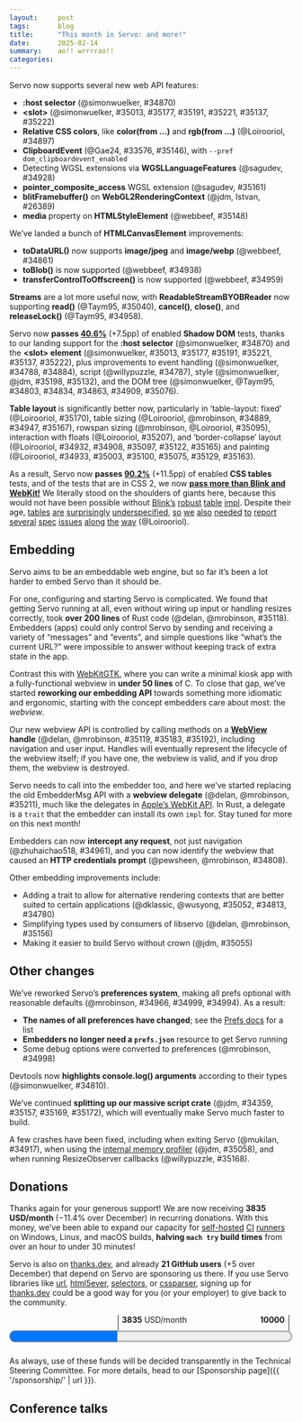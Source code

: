 ```yaml
---
layout:     post
tags:       blog
title:      "This month in Servo: and more!"
date:       2025-02-14
summary:    ao!! wrrrrao!!
categories:
---
```


Servo now supports several new web API features:

- **:host selector** (@simonwuelker, #34870)
- **&lt;slot>** (@simonwuelker, #35013, #35177, #35191, #35221, #35137, #35222)
- **Relative CSS colors**, like **color(from …)** and **rgb(from …)** (@Loirooriol, #34897)
- **ClipboardEvent** (@Gae24, #33576, #35146), with `--pref dom_clipboardevent_enabled`
- Detecting WGSL extensions via **WGSLLanguageFeatures** (@sagudev, #34928)
- **pointer_composite_access** WGSL extension (@sagudev, #35161)
- **blitFramebuffer()** on **WebGL2RenderingContext** (@jdm, Istvan, #26389)
- **media** property on **HTMLStyleElement** (@webbeef, #35148)

We’ve landed a bunch of **HTMLCanvasElement** improvements:

- **toDataURL()** now supports **image/jpeg** and **image/webp** (@webbeef, #34861)
- **toBlob()** is now supported (@webbeef, #34938)
- **transferControlToOffscreen()** is now supported (@webbeef, #34959)

**Streams** are a lot more useful now, with **ReadableStreamBYOBReader** now supporting **read()** (@Taym95, #35040), **cancel()**, **close()**, and **releaseLock()** (@Taym95, #34958).

Servo now **passes [40.6%](https://wpt.servo.org)** (+7.5pp) of enabled **Shadow DOM** tests, thanks to our landing support for the **:host selector** (@simonwuelker, #34870) and the **&lt;slot> element** (@simonwuelker, #35013, #35177, #35191, #35221, #35137, #35222), plus improvements to event handling (@simonwuelker, #34788, #34884), script (@willypuzzle, #34787), style (@simonwuelker, @jdm, #35198, #35132), and the DOM tree (@simonwuelker, @Taym95, #34803, #34834, #34863, #34909, #35076).

**Table layout** is significantly better now, particularly in ‘table-layout: fixed’ (@Loirooriol, #35170), table sizing (@Loirooriol, @mrobinson, #34889, #34947, #35167), rowspan sizing (@mrobinson, @Loirooriol, #35095), interaction with floats (@Loirooriol, #35207), and ‘border-collapse’ layout (@Loirooriol, #34932, #34908, #35097, #35122, #35165) and painting (@Loirooriol, #34933, #35003, #35100, #35075, #35129, #35163).

As a result, Servo now **passes [90.2%](https://wpt.servo.org)** (+11.5pp) of enabled **CSS tables** tests, and of the tests that are in CSS 2, we now [**pass more than Blink and WebKit!**](https://wpt.fyi/results/css/CSS2?sha=d46d9abdea&max-count=1&to=2025-02-01T00%3A00%3A00.000Z&product=servo&product=chrome&product=safari&product=firefox)
We literally stood on the shoulders of giants here, because this would not have been possible without [Blink’s](https://github.com/servo/servo/blob/3122de08f3571a4026e825dd3ef6412cb37abfae/components/layout_2020/table/mod.rs#L8-L11) [robust](https://github.com/servo/servo/blob/3122de08f3571a4026e825dd3ef6412cb37abfae/components/layout_2020/table/layout.rs#L650-L654) [table](https://github.com/servo/servo/blob/3122de08f3571a4026e825dd3ef6412cb37abfae/components/layout_2020/table/layout.rs#L1246-L1248) [impl](https://github.com/servo/servo/blob/3122de08f3571a4026e825dd3ef6412cb37abfae/components/layout_2020/table/layout.rs#L1332-L1333).
Despite their age, [tables](https://github.com/w3c/csswg-drafts/issues/9781) [are](https://github.com/w3c/csswg-drafts/issues/9916) [surprisingly](https://github.com/w3c/csswg-drafts/issues/10132) [underspecified](https://github.com/w3c/csswg-drafts/issues/10133), [so](https://github.com/w3c/csswg-drafts/issues/10881) [we](https://github.com/w3c/csswg-drafts/issues/10885) [also](https://github.com/w3c/csswg-drafts/issues/10937) [needed](https://github.com/w3c/csswg-drafts/issues/11171) [to](https://github.com/w3c/csswg-drafts/issues/11404) [report](https://github.com/w3c/csswg-drafts/issues/11408) [several](https://github.com/w3c/csswg-drafts/issues/11419) [spec](https://github.com/w3c/csswg-drafts/issues/11489) [issues](https://github.com/w3c/csswg-drafts/issues/11504) [along](https://github.com/w3c/csswg-drafts/issues/11515) [the](https://github.com/w3c/csswg-drafts/issues/11568) [way](https://github.com/w3c/csswg-drafts/issues/11570) (@Loirooriol).

## Embedding

Servo aims to be an embeddable web engine, but so far it’s been a lot harder to embed Servo than it should be.

For one, configuring and starting Servo is complicated.
We found that getting Servo running at all, even without wiring up input or handling resizes correctly, took **over 200 lines** of Rust code (@delan, @mrobinson, #35118).
Embedders (apps) could only control Servo by sending and receiving a variety of “messages” and “events”, and simple questions like “what’s the current URL?” were impossible to answer without keeping track of extra state in the app.

Contrast this with [WebKitGTK](https://webkitgtk.org/), where you can write a minimal kiosk app with a fully-functional webview in **under 50 lines** of C.
To close that gap, we’ve started **reworking our embedding API** towards something more idiomatic and ergonomic, starting with the concept embedders care about most: the *webview*.

Our new webview API is controlled by calling methods on a **[WebView](https://doc.servo.org/servo/struct.WebView.html) handle** (@delan, @mrobinson, #35119, #35183, #35192), including navigation and user input.
Handles will eventually represent the lifecycle of the webview itself; if you have one, the webview is valid, and if you drop them, the webview is destroyed.

Servo needs to call into the embedder too, and here we’ve started replacing the old EmbedderMsg API with a **webview delegate** (@delan, @mrobinson, #35211), much like the delegates in [Apple’s WebKit API](https://developer.apple.com/documentation/webkit/wkuidelegate?language=objc).
In Rust, a delegate is a `trait` that the embedder can install its own `impl` for.
Stay tuned for more on this next month!

Embedders can now **intercept any request**, not just navigation (@zhuhaichao518, #34961), and you can now identify the webview that caused an **HTTP credentials prompt** (@pewsheen, @mrobinson, #34808).

Other embedding improvements include:

- Adding a trait to allow for alternative rendering contexts that are better suited to certain applications (@dklassic, @wusyong, #35052, #34813, #34780)
- Simplifying types used by consumers of libservo (@delan, @mrobinson, #35156)
- Making it easier to build Servo without crown (@jdm, #35055)

## Other changes

We’ve reworked Servo’s **preferences system**, making all prefs optional with reasonable defaults (@mrobinson, #34966, #34999, #34994).
As a result:

- **The names of all preferences have changed**; see the [Prefs docs](https://doc.servo.org/servo_config/prefs/struct.Preferences.html) for a list
- **Embedders no longer need a `prefs.json`** resource to get Servo running
- Some debug options were converted to preferences (@mrobinson, #34998)

Devtools now **highlights console.log() arguments** according to their types (@simonwuelker, #34810).

We’ve continued **splitting up our massive script crate** (@jdm, #34359, #35157, #35169, #35172), which will eventually make Servo much faster to build.

A few crashes have been fixed, including when exiting Servo (@mukilan, #34917), when using the [internal memory profiler](https://book.servo.org/hacking/profiling.html#memory-profiling) (@jdm, #35058), and when running ResizeObserver callbacks (@willypuzzle, #35168).

## Donations

Thanks again for your generous support!
We are now receiving **3835 USD/month** (−11.4% over December) in recurring donations.
With this money, we’ve been able to expand our capacity for [self-hosted](https://ci0.servo.org) [CI](https://ci1.servo.org) [runners](https://ci2.servo.org) on Windows, Linux, and macOS builds, **halving `mach try` build times** from over an hour to under 30 minutes!

Servo is also on [thanks.dev](https://thanks.dev), and already **21 GitHub users** (+5 over December) that depend on Servo are sponsoring us there.
If you use Servo libraries like [url](https://crates.io/crates/url/reverse_dependencies), [html5ever](https://crates.io/crates/html5ever/reverse_dependencies), [selectors](https://crates.io/crates/selectors/reverse_dependencies), or [cssparser](https://crates.io/crates/cssparser/reverse_dependencies), signing up for [thanks.dev](https://thanks.dev) could be a good way for you (or your employer) to give back to the community.

<figure class="_fig" style="width: 100%; margin: 1em 0;"><div class="_flex" style="height: calc(1lh + 3em); flex-flow: column nowrap; text-align: left;">
    <div style="position: relative; text-align: right;">
        <div style="position: absolute; margin-left: calc(100% * 3835 / 10000); padding-left: 0.5em;"><strong>3835</strong> USD/month</div>
        <div style="position: absolute; margin-left: calc(100% * 3835 / 10000); height: calc(1lh + 1.5em); border-left: 1px solid;"></div>
        <div style="position: absolute; margin-left: calc(100% - 0.5em); height: calc(1lh + 1.5em); border-left: 1px solid;"></div>
        <div style="padding-right: 1em;"><strong>10000</strong><!-- USD/month --></div>
    </div>
    <progress value="3835" max="10000" style="transform: scale(3); transform-origin: top left; width: calc(100% / 3);"></progress>
</div></figure>

As always, use of these funds will be decided transparently in the Technical Steering Committee.
For more details, head to our [Sponsorship page]({{ '/sponsorship/' | url }}).

## Conference talks

<!--
- donations
  - 1436.83/month opencollective
  - 2399.00/month github
  - 21 donors thanks.dev
- conference talks
  - mrobinson

- api
    - /https://github.com/servo/servo/pull/26389	(@jdm, @istvan.miklos@h-lab.eu, #26389)	Add initial support for WebGL 2 BlitFramebuffer (#26389)
      api
    - /https://github.com/servo/servo/pull/34870	(@simonwuelker, #34870)	Support the `:host` selector (#34870)
      api shadowdom
    - /https://github.com/servo/servo/pull/34938	(@webbeef, #34938)	Implement HTMLCanvasElement.toBlob (#34938)
      api
    - /https://github.com/servo/servo/pull/34928	(@sagudev, #34928)	Update wgpu and impl `WGSLLanguageFeatures` (#34928)
      api
    - /https://github.com/servo/servo/pull/34861	(@webbeef, #34861)	Add jpeg and webp support to canvas.toDataURL() (#34861)
      api
    - https://github.com/servo/servo/pull/34885	(@stevennovaryo, #34885)	layout: grid template getComputedStyle resolved value (#34885)
      api
    - /https://github.com/servo/servo/pull/34897	(@Loirooriol, #34897)	Enable relative color syntax (#34897)
      api; relative color values ‘color(from)’, ‘rgb(from)’, ‘hsl(from)’, etc
    - /https://github.com/servo/servo/pull/34959	(@webbeef, #34959)	Implement HTMLCanvasElement.transferControlToOffscreen (#34959)
      api
    - /https://github.com/servo/servo/pull/34958	(@Taym95, #34958)	script: Implement `set_up`, `ReleaseLock`, `Closed`, `Cancel`, `acquire_byob_reader` for `ReadableStreamBYOBReader` (#34958)
      api
    - /https://github.com/servo/servo/pull/33576	(@Gae24, #33576)	Implement Clipboard Event Api (#33576)
      api
    - https://github.com/servo/servo/pull/35096	(@Loirooriol, #35096)	layout: Fix clientWidth & friends for tables (#35096)
      api layout
    - /https://github.com/servo/servo/pull/35146	(@Gae24, #35146)	dom: set composed flag when constructing `ClipboardEvent` (#35146)
      api
    - https://github.com/servo/servo/pull/35066	(@shanehandley, #35066)	Update the FormData constructor to allow providing a submitter (#35066)
      api
    - /https://github.com/servo/servo/pull/35148	(@webbeef, #35148)	Add support for HTMLStyleElement.media (#35148)
      api
    - /https://github.com/servo/servo/pull/35161	(@sagudev, #35161)	chore: update wgpu to include pointer_composite_access WGSL language extension (#35161)
      api
    - https://github.com/servo/servo/pull/35138	(@willypuzzle, #35138)	[#34767] - Range header is missing from CORS header safelist (#35138)
      api; Range requests
    - /https://github.com/servo/servo/pull/35040	(@Taym95, #35040)	Script: implement `ReadableStreamBYOBReader::Read` (#35040)
      api
- ci
    - https://github.com/servo/servo/pull/34868	(@delan, #34868)	CI: use self-hosted runners for macOS build jobs (#34868)
      ci
    - https://github.com/servo/servo/pull/34983	(@delan, #34983)	CI: use new API for taking a runner (#34983)
      ci
    - https://github.com/servo/servo/pull/34957	(@jdm, #34957)	Various servodriver improvements (#34957)
      ci; towards testdriver.js support
    - https://github.com/servo/servo/pull/35002	(@delan, #35002)	CI: use new self-hosted runner servers (#35002)
      ci
    - https://github.com/servo/servo/pull/34997	(@jdm, #34997)	webdriver: Serialize JS int values as i32. (#34997)
      ci; towards testdriver.js support
    - https://github.com/servo/servo/pull/35006	(@jschwe, @mukilan, #35006)	CI: Test ohos on HarmonyOS device (#35006)
      ci
- crash
    - /https://github.com/servo/servo/pull/34917	(@mukilan, #34917)	webgl: shutdown webrender before acknowledging Exit message (#34917)
      crash
    - /https://github.com/servo/servo/pull/35058	(@jdm, #35058)	Fix crash when using builtin memory profiler (#35058)
      crash
    - /https://github.com/servo/servo/pull/35168	(@willypuzzle, #35168)	[35131] Borrow hazard in Document::broadcast_active_resize_observations (#35168)
      crash
- dev
    - https://github.com/servo/servo/pull/34914	(@jdm, #34914)	script: Downgrade noisy debug logs. (#34914)
      dev
    - https://github.com/servo/servo/pull/35068	(@simonwuelker, #35068)	Correctly report number of expected test results from ./mach test-wpt (#35068)
      dev
    - https://github.com/servo/servo/pull/35228	(@mrobinson, #35228)	Merge webxr repository (#35228)
      dev
- devtools
    - /https://github.com/servo/servo/pull/34810	(@simonwuelker, #34810)	Support syntax highlighting of arguments in the devtools console (#34810)
      devtools
- embedding
    - /https://github.com/servo/servo/pull/34780	(@wusyong, #34780)	chore: remove `WindowMethods::rendering_context` (#34780)
      embedding
    - /https://github.com/servo/servo/pull/34813	(@wusyong, #34813)	webxr: create glwindow with Rc window and without rendering context (#34813)
      embedding; RenderingContext trait
    - /https://github.com/servo/servo/pull/34808	(@git@pews.dev, @mrobinson, #34808)	fix: add source browsing context to `Request` and HTTP credentials prompt (#34808)
      embedding
    - /https://github.com/servo/servo/pull/34961	(@zhuhaichao518@gmail.com, #34961)	Implement WebResourceRequested Event. (#34961)
      embedding
    - /https://github.com/servo/servo/pull/35055	(@jdm, #35055)	script: Feature-gate all crown support. (#35055)
      embedding
    - https://github.com/servo/servo/pull/35056	(@jdm, #35056)	Don't generate gstreamer data when dummy media backend enabled. (#35056)
      embedding
    - https://github.com/servo/servo/pull/35057	(@jdm, #35057)	config: Derive defaults for Opts. (#35057)
      embedding
    - https://github.com/servo/servo/pull/35049	(@andi.m.mcclure@gmail.com, #35049)	servo-media 1e28d1d997: don't unwrap ServoMedia::get() (#35049)
      embedding
    - /https://github.com/servo/servo/pull/35052	(@dklassic, #35052)	feat: Turn `RenderingContext` into a trait (#35052)
      embedding; RenderingContext trait
- layout
    - https://github.com/servo/servo/pull/32103	(@Loirooriol, #32103)	Treat % as 0 for the min-content contribution of replaced elements (#32103)
      layout; img inside float (dn.se)
    - /https://github.com/servo/servo/pull/34933	(@Loirooriol, #34933)	layout: Improve painting of collapsed borders in table layout (#34933)
      layout; table ‘border-collapse’ painting
    - /https://github.com/servo/servo/pull/34932	(@Loirooriol, #34932)	layout: Improve sizing of tables in collapsed-borders mode (#34932)
      layout; table ‘border-collapse’ sizing
    - https://github.com/servo/servo/pull/34931	(@Loirooriol, #34931)	layout: Don't recalculate the PaddingBorderMargin in table layout (#34931)
      layout; table layout perf
    - /https://github.com/servo/servo/pull/34908	(@Loirooriol, #34908)	layout: Set padding to zero on tables in collapsed-borders mode (#34908)
      layout; table ‘border-collapse’ layout
    - /https://github.com/servo/servo/pull/34889	(@Loirooriol, #34889)	layout: Defer some table sizing logic to the parent formatting context (#34889)
      layout; correct table sizing
    - https://github.com/servo/servo/pull/34907	(@Loirooriol, #34907)	layout: Refine the check for dependending on available space (#34907)
      layout; float layout perf
    - /https://github.com/servo/servo/pull/34947	(@Loirooriol, #34947)	layout: Improve logic for block size of table (#34947)
      layout; table sizing
    - https://github.com/servo/servo/pull/34923	(@mrobinson, @Loirooriol, #34923)	layout: Make `Fragment` hold `ArcRefCell` inside (#34923)
      layout; memory savings (also towards incremental layout)
    - https://github.com/servo/servo/pull/34984	(@rayguo17, @mrobinson, #34984)	layout: Make non-`normal` `align-content` establish a block formatting context (#34984)
      layout; ‘align-content’
    - /https://github.com/servo/servo/pull/35003	(@Loirooriol, #35003)	layout: Allow different collapsed border style/color within a row/column (#35003)
      layout; table ‘border-collapse’ painting
    - /https://github.com/servo/servo/pull/35097	(@Loirooriol, #35097)	layout: Fix border widths of table wrapper with collapsed borders (#35097)
      layout; table ‘border-collapse’ layout
    - /https://github.com/servo/servo/pull/35100	(@Loirooriol, #35100)	layout: Fix conflict resolution for collapsed borders differing in color (#35100)
      layout; table ‘border-collapse’ painting
    - /https://github.com/servo/servo/pull/35095	(@mrobinson, @Loirooriol, #35095)	layout: Improve distribution colspan cell inline size (#35095)
      layout; table rowspan sizing
    - /https://github.com/servo/servo/pull/35075	(@Loirooriol, #35075)	layout: Paint collapsed table borders on their own (#35075)
      layout; table ‘border-collapse’ painting
    - https://github.com/servo/servo/pull/35038	(@webbeef, #35038)	Add support for HTMLStyleElement.type (#35038)
      layout
    - https://github.com/servo/servo/pull/35096	(@Loirooriol, #35096)	layout: Fix clientWidth & friends for tables (#35096)
      api layout
    - https://github.com/servo/servo/pull/35085	(@Loirooriol, #35085)	layout: Respect alignment when sizing replaced abspos (#35085)
      layout; replaced abspos sizing
    - /https://github.com/servo/servo/pull/35129	(@Loirooriol, #35129)	layout: Hide collapsed borders crossed by spanning cells (#35129)
      layout; table ‘border-collapse’ painting
    - /https://github.com/servo/servo/pull/35122	(@Loirooriol, #35122)	layout: Fix table geometry when collapsed borders have different sizes (#35122)
      layout; table ‘border-collapse’ layout
    - /https://github.com/servo/servo/pull/35165	(@Loirooriol, #35165)	layout: Zero out collapsed track sizes when painting collapsed borders (#35165)
      layout; table ‘border-collapse’ layout
    - /https://github.com/servo/servo/pull/35163	(@Loirooriol, #35163)	layout: Correctly resolve `currentcolor` on collapsed borders (#35163)
      layout; ‘border-collapse’
    - /https://github.com/servo/servo/pull/35167	(@mrobinson, @Loirooriol, #35167)	layout: Take perentage columns into account when sizing table grid min and max (#35167)
      layout; table sizing with ‘width: %’ cell
    - /https://github.com/servo/servo/pull/35170	(@Loirooriol, #35170)	layout: Improve fixed table layout (#35170)
      layout; ‘table-layout: fixed’ interop
    - /https://github.com/servo/servo/pull/35207	(@Loirooriol, #35207)	layout: Remove wrong optimization when placing table among floats (#35207)
      layout; table float interaction
- net
    - https://github.com/servo/servo/pull/34919	(@mrobinson, #34919)	script: Move navigation fetching to the `ScriptThread` (#34919)
      net; network perf
    - https://github.com/servo/servo/pull/34883	(@mrobinson, #34883)	net: Use `RequestId` to cancel fetches instead of creating an IPC channel (#34883)
      net; network perf
    - https://github.com/servo/servo/pull/34797	(@rayguo17, #34797)	Add Content Range Header and add one for blob end range (#34797)
      net; correct handling of Range requests
    - https://github.com/servo/servo/pull/35041	(@mrobinson, #35041)	script: Do not set up an IPC route for every image load (#35041)
      net; network perf (dota2.com)
- ohos
    - https://github.com/servo/servo/pull/35158	(@jschwe, #35158)	ohos: Support resizing the surface (#35158)
      ohos
- perf
    - https://github.com/servo/servo/pull/34744	(@dklassic, @mrobinson, #34744)	feat: Track the binary size for all the different platforms (#34744)
      perf
- prefs
    - /https://github.com/servo/servo/pull/34994	(@mrobinson, #34994)	config: Remove legacy-layout and unused `Preferences` and `Opts` (#34994)
      prefs
    - /https://github.com/servo/servo/pull/34966	(@mrobinson, #34966)	api: Flatten and simplify Servo preferences (#34966)
      prefs; major rework that renames all existing prefs (see <https://doc.servo.org/servo_config/prefs/struct.Preferences.html>)
    - /https://github.com/servo/servo/pull/34999	(@mrobinson, #34999)	Remove `resources/prefs.json` (#34999)
      prefs
    - /https://github.com/servo/servo/pull/34998	(@mrobinson, #34998)	prefs: Move some `DebugOptions` to `Preferences` and clean up (#34998)
      prefs; renames some debug options to prefs
- script
    - /https://github.com/servo/servo/pull/34359	(@jdm, #34359)	Support future uses of traits with associated types in rooting analysis (#34359)
      script; towards splitting script crate
    - /https://github.com/servo/servo/pull/35157	(@jdm, #35157)	script: Move code generation and webidl files to new script_bindings crate. (#35157)
      script; towards splitting script crate
    - /https://github.com/servo/servo/pull/35169	(@jdm, #35169)	Make generated bindings generic over DOM types (#35169)
      script; towards splitting script crate
    - /https://github.com/servo/servo/pull/35172	(@jdm, #35172)	bindings: Move string-related bindings code to script_bindings. (#35172)
      script; towards splitting script crate
- shadowdom
    - /https://github.com/servo/servo/pull/34803	(@simonwuelker, #34803)	Fix IS_IN_SHADOW_TREE flag for descendants after Node::remove call (#34803)
      shadowdom
    - /https://github.com/servo/servo/pull/34787	(@willypuzzle, #34787)	Document's current script should not be updated when executing script elements inside shadow trees (#34787)
      shadowdom
    - /https://github.com/servo/servo/pull/34834	(@simonwuelker, #34834)	Ensure Element ID modifications inside disconnected shadow roots are registered (#34834)
      shadowdom
    - /https://github.com/servo/servo/pull/34863	(@simonwuelker, #34863)	Add shadow tree flags to Bind/UnbindContext (#34863)
      shadowdom
    - /https://github.com/servo/servo/pull/34788	(@simonwuelker, #34788)	Consider shadow dom when dispatching events (#34788)
      shadowdom
    - /https://github.com/servo/servo/pull/34870	(@simonwuelker, #34870)	Support the `:host` selector (#34870)
      api shadowdom
    - /https://github.com/servo/servo/pull/34909	(@Taym95, #34909)	Fix shadow root binding children to the tree (#34909)
      shadowdom
    - /https://github.com/servo/servo/pull/35076	(@simonwuelker, #35076)	Set descendant's attribute's owner document in Node::adopt (#35076)
      shadowdom
    - /https://github.com/servo/servo/pull/35013	(@simonwuelker, #35013)	Implement shadow dom slots (#35013)
      shadowdom
    - /https://github.com/servo/servo/pull/34884	(@simonwuelker, #34884)	Implement Event propagation across shadow roots (#34884)
      shadowdom
    - /https://github.com/servo/servo/pull/35132	(@jdm, #35132)	script: Handle shadow roots when determining common ancestors of dirty roots. (#35132)
      shadowdom
    - /https://github.com/servo/servo/pull/35177	(@simonwuelker, #35177)	Propagate events from slottables to their assigned slot instead of their parent (#35177)
      shadowdom
    - /https://github.com/servo/servo/pull/35137	(@simonwuelker, #35137)	Fire slot change events when the slot content changes (#35137)
      shadowdom
    - /https://github.com/servo/servo/pull/35198	(@simonwuelker, #35198)	Never compute style for children of shadow hosts (#35198)
      shadowdom
    - /https://github.com/servo/servo/pull/35191	(@simonwuelker, #35191)	Use "slot" attribute for slottable name (#35191)
      shadowdom
    - /https://github.com/servo/servo/pull/35222	(@simonwuelker, #35222)	Don't fire slotchange events when there's already a pending event for the same slot (#35222)
      shadowdom
    - /https://github.com/servo/servo/pull/35221	(@simonwuelker, #35221)	Potentially signal a slot change in Node::insert (#35221)
      shadowdom
- upgrade
    - https://github.com/servo/servo/pull/34793	(@nicoburns, #34793)	Upgrade rustc to 1.83 (#34793)
      upgrade
    - https://github.com/servo/servo/pull/34927	(@nicoburns, #34927)	Bump taffy to v0.7.5 (#34927)
      upgrade
    - https://github.com/servo/servo/pull/34894	(@Loirooriol, #34894)	Upgrade Stylo to 2025-01-02 (#34894)
      upgrade
    - https://github.com/servo/servo/pull/34630	(@jdm, #34630)	Update all network-related dependencies to the latest versions (#34630)
      upgrade; whole network stack
- webview
    - /https://github.com/servo/servo/pull/35118	(@delan, @mrobinson, #35118)	Add minimal libservo example using winit (#35118)
      webview
    - https://github.com/servo/servo/pull/35116	(@delan, @mrobinson, #35116)	Fix building libservo with `cargo build -p libservo` (#35116)
      webview
    - /https://github.com/servo/servo/pull/35156	(@delan, @mrobinson, #35156)	Remove type parameter from Servo and IOCompositor (#35121) (#35156)
      webview
    - https://github.com/servo/servo/pull/35154	(@webbeef, #35154)	Fix winit_minimal.rs build (#35154)
      webview
    - /https://github.com/servo/servo/pull/35119	(@delan, @mrobinson, #35119)	libservo: Add an initial WebView data structure to the API (#35119)
      webview
    - /https://github.com/servo/servo/pull/35183	(@mrobinson, @delan, #35183)	libservo: Port desktop servoshell to use the new `WebView` API (#35183)
      webview
    - https://github.com/servo/servo/pull/35185	(@mrobinson, #35185)	libservo: Stop using `script_traits` in the embedding layer (#35185)
      webview
    - /https://github.com/servo/servo/pull/35192	(@mrobinson, #35192)	servoshell: Port Android / OHOS servoshell to use the WebView API (#35192)
      webview
    - https://github.com/servo/servo/pull/35226	(@mrobinson, #35226)	script_traits: Rename `ConstellationControlMsg` to `ScriptThreadMessage` (#35226)
      webview
    - /https://github.com/servo/servo/pull/35211	(@delan, @mrobinson, #35211)	Include `WebViewId` into EmbedderMsg variants where possible (#35211)
      webview
-->

<!--[commits]
From https://github.com/servo/servo
 * branch                  HEAD       -> FETCH_HEAD
>>> 2025-01-01T06:06:19Z
-https://github.com/servo/servo/pull/34807	(@mrobinson, #34807)	script: Remove unecessary `warn(deprecated)` directives (#34807)
-https://github.com/servo/servo/pull/34805	(@wusyong, #34805)	Update surfman to latest commit (#34805)
-https://github.com/servo/servo/pull/34801	(@dependabot[bot], @dependabot[bot], #34801)	build(deps): bump tracing-perfetto from 0.1.3 to 0.1.4 (#34801)
-https://github.com/servo/servo/pull/34800	(@dependabot[bot], @dependabot[bot], #34800)	build(deps): bump syn from 2.0.92 to 2.0.93 (#34800)
>>> 2025-01-02T06:04:57Z
-https://github.com/servo/servo/pull/34809	(@dependabot[bot], @dependabot[bot], #34809)	build(deps): bump winnow from 0.6.20 to 0.6.21 (#34809)
-https://github.com/servo/servo/pull/34798	(@mrobinson, #34798)	script: Eliminate code duplication in the task queue (#34798)
+https://github.com/servo/servo/pull/34793	(@nicoburns, #34793)	Upgrade rustc to 1.83 (#34793)
    upgrade
+https://github.com/servo/servo/pull/34780	(@wusyong, #34780)	chore: remove `WindowMethods::rendering_context` (#34780)
    embedding
>>> 2025-01-03T06:16:08Z
+https://github.com/servo/servo/pull/34813	(@wusyong, #34813)	webxr: create glwindow with Rc window and without rendering context (#34813)
    embedding; RenderingContext trait
+https://github.com/servo/servo/pull/34810	(@simonwuelker, #34810)	Support syntax highlighting of arguments in the devtools console (#34810)
    devtools
-https://github.com/servo/servo/pull/34818	(@dependabot[bot], @dependabot[bot], #34818)	build(deps): bump tracing-perfetto from 0.1.4 to 0.1.5 (#34818)
-https://github.com/servo/servo/pull/34817	(@dependabot[bot], @dependabot[bot], #34817)	build(deps): bump syn from 2.0.93 to 2.0.94 (#34817)
-https://github.com/servo/servo/pull/34795	(@sagudev, #34795)	chore: Update wgpu (#34795)
>>> 2025-01-04T06:03:22Z
+https://github.com/servo/servo/pull/34803	(@simonwuelker, #34803)	Fix IS_IN_SHADOW_TREE flag for descendants after Node::remove call (#34803)
    shadowdom
-https://github.com/servo/servo/pull/34832	(@mrobinson, #34832)	script: Expose node helpers as `NodeTraits` and give more descriptive names (#34832)
-https://github.com/servo/servo/pull/34824	(@mrobinson, #34824)	Elide lifetimes where possible after rustup (#34824)
-https://github.com/servo/servo/pull/34831	(@dependabot[bot], @dependabot[bot], #34831)	build(deps): bump cc from 1.2.6 to 1.2.7 (#34831)
-https://github.com/servo/servo/pull/34830	(@dependabot[bot], @dependabot[bot], #34830)	build(deps): bump taffy from 0.7.1 to 0.7.2 (#34830)
-https://github.com/servo/servo/pull/34829	(@dependabot[bot], @dependabot[bot], #34829)	build(deps): bump tempfile from 3.14.0 to 3.15.0 (#34829)
-https://github.com/servo/servo/pull/34828	(@dependabot[bot], @dependabot[bot], #34828)	build(deps): bump winnow from 0.6.21 to 0.6.22 (#34828)
-https://github.com/servo/servo/pull/34826	(@simonwuelker, #34826)	Upgrade lib to 0.20 to fix RUSTSEC-2024-0429 (#34826)
+https://github.com/servo/servo/pull/34808	(@git@pews.dev, @mrobinson, #34808)	fix: add source browsing context to `Request` and HTTP credentials prompt (#34808)
    embedding
-https://github.com/servo/servo/pull/34815	(@simonwuelker, #34815)	Fix building with feature=tracing (#34815)
>>> 2025-01-05T06:03:55Z
-https://github.com/servo/servo/pull/34837	(@servo-wpt-sync, #34837)	Update web-platform-tests to revision b'c72ee0c082d350b8b44f7a6bac1f028752b13527' (#34837)
+https://github.com/servo/servo/pull/34787	(@willypuzzle, #34787)	Document's current script should not be updated when executing script elements inside shadow trees (#34787)
    shadowdom
-https://github.com/servo/servo/pull/34835	(@Taym95, #34835)	Remove readable streams from webidl/codegen (#34835)
-https://github.com/servo/servo/pull/34825	(@mrobinson, #34825)	script: Move `TimerListener` creation to `OneShotTimers` (#34825)
-https://github.com/servo/servo/pull/34827	(@mrobinson, #34827)	script: Move `TaskManager` to `GlobalScope` (#34827)
+https://github.com/servo/servo/pull/34834	(@simonwuelker, #34834)	Ensure Element ID modifications inside disconnected shadow roots are registered (#34834)
    shadowdom
>>> 2025-01-06T06:03:12Z
-https://github.com/servo/servo/pull/34838	(@webbeef, #34838)	Update webdriver to 0.51 (#34838)
-https://github.com/servo/servo/pull/34836	(@Taym95, #34836)	ReadableStream: remove the use of get_js_stream and use DomRoot<ReadableStream> (#34836)
>>> 2025-01-07T06:02:43Z
-https://github.com/servo/servo/pull/34849	(@mrobinson, @mukilan, #34849)	script: Unsilence all main thread `TaskQueue` errors (#34849)
-https://github.com/servo/servo/pull/34862	(@webbeef, #34862)	Fix a leak in MacOS thread count function (#34862)
+https://github.com/servo/servo/pull/34863	(@simonwuelker, #34863)	Add shadow tree flags to Bind/UnbindContext (#34863)
    shadowdom
-https://github.com/servo/servo/pull/34848	(@Taym95, #34848)	Use patch to add arrayType in WebIDL.py  (#34848)
+https://github.com/servo/servo/pull/26389	(@jdm, @istvan.miklos@h-lab.eu, #26389)	Add initial support for WebGL 2 BlitFramebuffer (#26389)
    api
-https://github.com/servo/servo/pull/28364	(@cyb.ai.815@gmail.com, #28364)	Check regex syntax for pattern attribute with CheckRegexSyntax from mozjs (#28364)
-https://github.com/servo/servo/pull/34860	(@dependabot[bot], @dependabot[bot], #34860)	build(deps): bump taffy from 0.7.2 to 0.7.3 (#34860)
-https://github.com/servo/servo/pull/34859	(@dependabot[bot], @dependabot[bot], #34859)	build(deps): bump hilog-sys from 0.1.2 to 0.1.3 (#34859)
-https://github.com/servo/servo/pull/34858	(@dependabot[bot], @dependabot[bot], #34858)	build(deps): bump xattr from 1.3.1 to 1.4.0 (#34858)
-https://github.com/servo/servo/pull/34857	(@dependabot[bot], @dependabot[bot], #34857)	build(deps): bump syn from 2.0.94 to 2.0.95 (#34857)
-https://github.com/servo/servo/pull/34856	(@dependabot[bot], @dependabot[bot], #34856)	build(deps): bump hitrace-sys from 0.1.2 to 0.1.3 (#34856)
-https://github.com/servo/servo/pull/34852	(@dependabot[bot], @dependabot[bot], #34852)	build(deps): bump ohos-ime-sys from 0.1.1 to 0.1.2 (#34852)
-https://github.com/servo/servo/pull/34855	(@dependabot[bot], @dependabot[bot], #34855)	build(deps): bump pin-project-lite from 0.2.15 to 0.2.16 (#34855)
-https://github.com/servo/servo/pull/34854	(@dependabot[bot], @dependabot[bot], #34854)	build(deps): bump winit from 0.30.7 to 0.30.8 (#34854)
+https://github.com/servo/servo/pull/32103	(@Loirooriol, #32103)	Treat % as 0 for the min-content contribution of replaced elements (#32103)
    layout; img inside float (dn.se)
>>> 2025-01-08T06:06:31Z
+https://github.com/servo/servo/pull/34788	(@simonwuelker, #34788)	Consider shadow dom when dispatching events (#34788)
    shadowdom
-https://github.com/servo/servo/pull/34879	(@dependabot[bot], @dependabot[bot], #34879)	build(deps): bump pin-project from 1.1.7 to 1.1.8 (#34879)
-https://github.com/servo/servo/pull/34877	(@dependabot[bot], @dependabot[bot], #34877)	build(deps): bump phf_macros from 0.11.2 to 0.11.3 (#34877)
-https://github.com/servo/servo/pull/34878	(@dependabot[bot], @dependabot[bot], #34878)	build(deps): bump clap from 4.5.23 to 4.5.24 (#34878)
-https://github.com/servo/servo/pull/34876	(@dependabot[bot], @dependabot[bot], #34876)	build(deps): bump serde_json from 1.0.134 to 1.0.135 (#34876)
-https://github.com/servo/servo/pull/34875	(@dependabot[bot], @dependabot[bot], #34875)	build(deps): bump libz-sys from 1.1.20 to 1.1.21 (#34875)
-https://github.com/servo/servo/pull/34874	(@dependabot[bot], @dependabot[bot], #34874)	build(deps): bump phf_codegen from 0.11.2 to 0.11.3 (#34874)
+https://github.com/servo/servo/pull/34868	(@delan, #34868)	CI: use self-hosted runners for macOS build jobs (#34868)
    ci
-https://github.com/servo/servo/pull/34843	(@mrobinson, #34843)	script: Expose `NodeTraits::owner_global` / `Window::as_global_scope` (#34843)
-https://github.com/servo/servo/pull/34871	(@jdm, #34871)	Various servodriver fixes (#34871)
+https://github.com/servo/servo/pull/34870	(@simonwuelker, #34870)	Support the `:host` selector (#34870)
    api shadowdom
-https://github.com/servo/servo/pull/34867	(@shubhamg13, @shubham.gupta@chromium.org, #34867)	Remove obselete request parameter. (#34867)
-https://github.com/servo/servo/pull/34845	(@mrobinson, @mukilan, #34845)	script: Move the `FontContext` to `Window` (#34845)
>>> 2025-01-11T06:04:35Z
+https://github.com/servo/servo/pull/34933	(@Loirooriol, #34933)	layout: Improve painting of collapsed borders in table layout (#34933)
    layout; table ‘border-collapse’ painting
+https://github.com/servo/servo/pull/34932	(@Loirooriol, #34932)	layout: Improve sizing of tables in collapsed-borders mode (#34932)
    layout; table ‘border-collapse’ sizing
-https://github.com/servo/servo/pull/34943	(@dependabot[bot], @dependabot[bot], #34943)	build(deps): bump ohos-vsync from 0.1.2 to 0.1.3 (#34943)
+https://github.com/servo/servo/pull/34938	(@webbeef, #34938)	Implement HTMLCanvasElement.toBlob (#34938)
    api
-https://github.com/servo/servo/pull/34944	(@dependabot[bot], @dependabot[bot], #34944)	build(deps): bump hitrace-sys from 0.1.3 to 0.1.4 (#34944)
-https://github.com/servo/servo/pull/34945	(@dependabot[bot], @dependabot[bot], #34945)	build(deps): bump vergen-git2 from 1.0.2 to 1.0.3 (#34945)
+https://github.com/servo/servo/pull/34928	(@sagudev, #34928)	Update wgpu and impl `WGSLLanguageFeatures` (#34928)
    api
-https://github.com/servo/servo/pull/34942	(@dependabot[bot], @dependabot[bot], #34942)	build(deps): bump syn from 2.0.95 to 2.0.96 (#34942)
-https://github.com/servo/servo/pull/34941	(@dependabot[bot], @dependabot[bot], #34941)	build(deps): bump vergen-lib from 0.1.5 to 0.1.6 (#34941)
-https://github.com/servo/servo/pull/34940	(@dependabot[bot], @dependabot[bot], #34940)	build(deps): bump rustls from 0.23.20 to 0.23.21 (#34940)
-https://github.com/servo/servo/pull/34937	(@dependabot[bot], @dependabot[bot], #34937)	build(deps): bump uuid from 1.11.0 to 1.11.1 (#34937)
-https://github.com/servo/servo/pull/34939	(@dependabot[bot], @dependabot[bot], #34939)	build(deps): bump arkui-sys from 0.2.0 to 0.2.3 (#34939)
-https://github.com/servo/servo/pull/34936	(@dependabot[bot], @dependabot[bot], #34936)	build(deps): bump xcomponent-sys from 0.2.0 to 0.3.0 (#34936)
-https://github.com/servo/servo/pull/34935	(@dependabot[bot], @dependabot[bot], #34935)	build(deps): bump hilog-sys from 0.1.3 to 0.1.4 (#34935)
+https://github.com/servo/servo/pull/34931	(@Loirooriol, #34931)	layout: Don't recalculate the PaddingBorderMargin in table layout (#34931)
    layout; table layout perf
+https://github.com/servo/servo/pull/34927	(@nicoburns, #34927)	Bump taffy to v0.7.5 (#34927)
    upgrade
+https://github.com/servo/servo/pull/34919	(@mrobinson, #34919)	script: Move navigation fetching to the `ScriptThread` (#34919)
    net; network perf
+https://github.com/servo/servo/pull/34909	(@Taym95, #34909)	Fix shadow root binding children to the tree (#34909)
    shadowdom
-https://github.com/servo/servo/pull/34926	(@stevennovaryo, #34926)	layout: grid-template getComputedStyle cleanup (#34926)
-https://github.com/servo/servo/pull/34915	(@jdm, #34915)	script: Limit public exports. (#34915)
+https://github.com/servo/servo/pull/34861	(@webbeef, #34861)	Add jpeg and webp support to canvas.toDataURL() (#34861)
    api
+https://github.com/servo/servo/pull/34908	(@Loirooriol, #34908)	layout: Set padding to zero on tables in collapsed-borders mode (#34908)
    layout; table ‘border-collapse’ layout
-https://github.com/servo/servo/pull/34920	(@Loirooriol, #34920)	Add http2 feature for hyper-util (#34920)
-https://github.com/servo/servo/pull/34921	(@Loirooriol, #34921)	layout: Minor tweaks for table layout (#34921)
+https://github.com/servo/servo/pull/34885	(@stevennovaryo, #34885)	layout: grid template getComputedStyle resolved value (#34885)
    api
+https://github.com/servo/servo/pull/34917	(@mukilan, #34917)	webgl: shutdown webrender before acknowledging Exit message (#34917)
    crash
+https://github.com/servo/servo/pull/34914	(@jdm, #34914)	script: Downgrade noisy debug logs. (#34914)
    dev
+https://github.com/servo/servo/pull/34889	(@Loirooriol, #34889)	layout: Defer some table sizing logic to the parent formatting context (#34889)
    layout; correct table sizing
-https://github.com/servo/servo/pull/34904	(@dependabot[bot], @dependabot[bot], #34904)	build(deps): bump async-tungstenite from 0.28.0 to 0.28.2 (#34904)
-https://github.com/servo/servo/pull/34896	(@mrobinson, #34896)	script: Use `enum`s for event loop senders and receivers (#34896)
-https://github.com/servo/servo/pull/34905	(@dependabot[bot], @dependabot[bot], #34905)	build(deps): bump rustix from 0.38.42 to 0.38.43 (#34905)
+https://github.com/servo/servo/pull/34894	(@Loirooriol, #34894)	Upgrade Stylo to 2025-01-02 (#34894)
    upgrade
-https://github.com/servo/servo/pull/34906	(@dependabot[bot], @dependabot[bot], #34906)	build(deps): bump hyper-rustls from 0.27.3 to 0.27.5 (#34906)
-https://github.com/servo/servo/pull/34903	(@dependabot[bot], @dependabot[bot], #34903)	build(deps): bump tokio from 1.42.0 to 1.43.0 (#34903)
-https://github.com/servo/servo/pull/34900	(@dependabot[bot], @dependabot[bot], #34900)	build(deps): bump rustls-pki-types from 1.10.0 to 1.10.1 (#34900)
+https://github.com/servo/servo/pull/34907	(@Loirooriol, #34907)	layout: Refine the check for dependending on available space (#34907)
    layout; float layout perf
+https://github.com/servo/servo/pull/34897	(@Loirooriol, #34897)	Enable relative color syntax (#34897)
    api; relative color values ‘color(from)’, ‘rgb(from)’, ‘hsl(from)’, etc
-https://github.com/servo/servo/pull/34898	(@jschwe, #34898)	Update xcomponent-sys to 0.2.0 (#34898)
-https://github.com/servo/servo/pull/34902	(@dependabot[bot], @dependabot[bot], #34902)	build(deps): bump xml-rs from 0.8.24 to 0.8.25 (#34902)
-https://github.com/servo/servo/pull/34901	(@dependabot[bot], @dependabot[bot], #34901)	build(deps): bump rustls from 0.23.19 to 0.23.20 (#34901)
-https://github.com/servo/servo/pull/34899	(@dependabot[bot], @dependabot[bot], #34899)	build(deps): bump linux-raw-sys from 0.4.14 to 0.4.15 (#34899)
-https://github.com/servo/servo/pull/34895	(@Loirooriol, #34895)	layout: Remove wrong FIXME (#34895)
-https://github.com/servo/servo/pull/34891	(@Loirooriol, #34891)	layout: Don't use `content_inline_size_for_table` in taffy (#34891)
-https://github.com/servo/servo/pull/34892	(@Loirooriol, #34892)	layout: Assert that GRIDMIN <= GRIDMAX (#34892)
-https://github.com/servo/servo/pull/34886	(@jdm, #34886)	Make webgl test preferences more consistent. (#34886)
+https://github.com/servo/servo/pull/34630	(@jdm, #34630)	Update all network-related dependencies to the latest versions (#34630)
    upgrade; whole network stack
>>> 2025-01-13T06:06:37Z
+https://github.com/servo/servo/pull/34959	(@webbeef, #34959)	Implement HTMLCanvasElement.transferControlToOffscreen (#34959)
    api
-https://github.com/servo/servo/pull/34833	(@arthmis, @lazypassion, #34833)	add minimal implementation of FetchParams (#34833)
-https://github.com/servo/servo/pull/34955	(@jdm, #34955)	Enable wdspec and crashtest tests in servodriver. (#34955)
-https://github.com/servo/servo/pull/34954	(@jdm, #34954)	net: Raed RippyPNG resource once at startup. (#34954)
-https://github.com/servo/servo/pull/34956	(@servo-wpt-sync, #34956)	Update web-platform-tests to revision b'475127f90be9926867796ff98717b621a358af52' (#34956)
+https://github.com/servo/servo/pull/34883	(@mrobinson, #34883)	net: Use `RequestId` to cancel fetches instead of creating an IPC channel (#34883)
    net; network perf
>>> 2025-01-14T06:05:08Z
+https://github.com/servo/servo/pull/34797	(@rayguo17, #34797)	Add Content Range Header and add one for blob end range (#34797)
    net; correct handling of Range requests
-https://github.com/servo/servo/pull/34976	(@dependabot[bot], @dependabot[bot], #34976)	build(deps): bump ohos-sys-opaque-types from 0.1.3 to 0.1.4 (#34976)
-https://github.com/servo/servo/pull/34980	(@dependabot[bot], @dependabot[bot], #34980)	build(deps): bump proc-macro2 from 1.0.92 to 1.0.93 (#34980)
-https://github.com/servo/servo/pull/34979	(@dependabot[bot], @dependabot[bot], #34979)	build(deps): bump cc from 1.2.7 to 1.2.9 (#34979)
-https://github.com/servo/servo/pull/34978	(@dependabot[bot], @dependabot[bot], #34978)	build(deps): bump clap from 4.5.24 to 4.5.26 (#34978)
-https://github.com/servo/servo/pull/34977	(@dependabot[bot], @dependabot[bot], #34977)	build(deps): bump bitflags from 2.6.0 to 2.7.0 (#34977)
-https://github.com/servo/servo/pull/34975	(@dependabot[bot], @dependabot[bot], #34975)	build(deps): bump vergen from 9.0.3 to 9.0.4 (#34975)
-https://github.com/servo/servo/pull/34972	(@dependabot[bot], @dependabot[bot], #34972)	build(deps): bump vergen-git2 from 1.0.3 to 1.0.5 (#34972)
-https://github.com/servo/servo/pull/34974	(@dependabot[bot], @dependabot[bot], #34974)	build(deps): bump ohos-ime-sys from 0.1.2 to 0.1.3 (#34974)
-https://github.com/servo/servo/pull/34973	(@dependabot[bot], @dependabot[bot], #34973)	build(deps): bump glutin_wgl_sys from 0.6.0 to 0.6.1 (#34973)
-https://github.com/servo/servo/pull/34971	(@dependabot[bot], @dependabot[bot], #34971)	build(deps): bump the napi-ohos-related group with 4 updates (#34971)
-https://github.com/servo/servo/pull/34970	(@simonwuelker, #34970)	Remove incorrect TODO comment in htmlinputelement.rs (#34970)
+https://github.com/servo/servo/pull/34947	(@Loirooriol, #34947)	layout: Improve logic for block size of table (#34947)
    layout; table sizing
-https://github.com/servo/servo/pull/34946	(@Loirooriol, #34946)	layout: Generalize `ContainingBlock`'s block size to a `SizeConstraint` (#34946)
+https://github.com/servo/servo/pull/34923	(@mrobinson, @Loirooriol, #34923)	layout: Make `Fragment` hold `ArcRefCell` inside (#34923)
    layout; memory savings (also towards incremental layout)
>>> 2025-01-15T06:03:30Z
-https://github.com/servo/servo/pull/34996	(@simonwuelker, #34996)	Fix ./mach test-speedometer runs (#34996)
-https://github.com/servo/servo/pull/34995	(@Taym95, #34995)	Script: remove `SafeHandleValue::from_raw` from `DefaultTeeReadRequest` (#34995)
+https://github.com/servo/servo/pull/34994	(@mrobinson, #34994)	config: Remove legacy-layout and unused `Preferences` and `Opts` (#34994)
    prefs
-https://github.com/servo/servo/pull/34993	(@dependabot[bot], @dependabot[bot], #34993)	build(deps): bump miniz_oxide from 0.8.2 to 0.8.3 (#34993)
-https://github.com/servo/servo/pull/34991	(@dependabot[bot], @dependabot[bot], #34991)	build(deps): bump winnow from 0.6.22 to 0.6.24 (#34991)
-https://github.com/servo/servo/pull/34990	(@dependabot[bot], @dependabot[bot], #34990)	build(deps): bump gilrs-core from 0.6.0 to 0.6.1 (#34990)
-https://github.com/servo/servo/pull/34989	(@dependabot[bot], @dependabot[bot], #34989)	build(deps): bump log from 0.4.22 to 0.4.25 (#34989)
-https://github.com/servo/servo/pull/34988	(@dependabot[bot], @dependabot[bot], #34988)	build(deps): bump uuid from 1.11.1 to 1.12.0 (#34988)
-https://github.com/servo/servo/pull/34349	(@chickenleaf, #34349)	mach: Report an error instead of running `try` with a dirty working directory (#34349)
+https://github.com/servo/servo/pull/34966	(@mrobinson, #34966)	api: Flatten and simplify Servo preferences (#34966)
    prefs; major rework that renames all existing prefs (see <https://doc.servo.org/servo_config/prefs/struct.Preferences.html>)
+https://github.com/servo/servo/pull/34983	(@delan, #34983)	CI: use new API for taking a runner (#34983)
    ci
-https://github.com/servo/servo/pull/34812	(@kongbai1996, #34812)	fix click event when long time in touchstart (#34812)
+https://github.com/servo/servo/pull/34957	(@jdm, #34957)	Various servodriver improvements (#34957)
    ci; towards testdriver.js support
-https://github.com/servo/servo/pull/34982	(@delan, #34982)	CI: disable self-hosted runners for nightly.yml (#34982)
>>> 2025-01-16T06:06:18Z
+https://github.com/servo/servo/pull/34958	(@Taym95, #34958)	script: Implement `set_up`, `ReleaseLock`, `Closed`, `Cancel`, `acquire_byob_reader` for `ReadableStreamBYOBReader` (#34958)
    api
-https://github.com/servo/servo/pull/35010	(@atouchet, #35010)	Update test expectations (#35010)
-https://github.com/servo/servo/pull/35009	(@jschwe, #35009)	Fix build failure with tracing feature (#35009)
+https://github.com/servo/servo/pull/33576	(@Gae24, #33576)	Implement Clipboard Event Api (#33576)
    api
-https://github.com/servo/servo/pull/35005	(@dependabot[bot], @dependabot[bot], #35005)	build(deps): bump data-encoding from 2.6.0 to 2.7.0 (#35005)
-https://github.com/servo/servo/pull/35004	(@dependabot[bot], @dependabot[bot], #35004)	build(deps): bump bitflags from 2.7.0 to 2.8.0 (#35004)
+https://github.com/servo/servo/pull/34984	(@rayguo17, @mrobinson, #34984)	layout: Make non-`normal` `align-content` establish a block formatting context (#34984)
    layout; ‘align-content’
-https://github.com/servo/servo/pull/35001	(@mrobinson, #35001)	layout: Remove the obsolete layout tracing functionality (#35001)
+https://github.com/servo/servo/pull/35002	(@delan, #35002)	CI: use new self-hosted runner servers (#35002)
    ci
-https://github.com/servo/servo/pull/35000	(@mrobinson, #35000)	fonts: Remove synchronous web font loading functionality (#35000)
+https://github.com/servo/servo/pull/34997	(@jdm, #34997)	webdriver: Serialize JS int values as i32. (#34997)
    ci; towards testdriver.js support
>>> 2025-01-17T06:04:36Z
-https://github.com/servo/servo/pull/34952	(@jdm, #34952)	Enable more test directories and preferences (#34952)
+https://github.com/servo/servo/pull/34359	(@jdm, #34359)	Support future uses of traits with associated types in rooting analysis (#34359)
    script; towards splitting script crate
-https://github.com/servo/servo/pull/35012	(@Loirooriol, #35012)	layout: Allow layouts to customize their used style (#35012)
-https://github.com/servo/servo/pull/35022	(@Taym95, #35022)	Remove typedarray_elem_siz (#35022)
-https://github.com/servo/servo/pull/35020	(@sagudev, #35020)	chore: Update wgpu and fix webgpu pref (#35020)
+https://github.com/servo/servo/pull/35003	(@Loirooriol, #35003)	layout: Allow different collapsed border style/color within a row/column (#35003)
    layout; table ‘border-collapse’ painting
+https://github.com/servo/servo/pull/34961	(@zhuhaichao518@gmail.com, #34961)	Implement WebResourceRequested Event. (#34961)
    embedding
+https://github.com/servo/servo/pull/34999	(@mrobinson, #34999)	Remove `resources/prefs.json` (#34999)
    prefs
>>> 2025-01-18T06:03:49Z
-https://github.com/servo/servo/pull/35044	(@dependabot[bot], @dependabot[bot], #35044)	build(deps): bump valuable from 0.1.0 to 0.1.1 (#35044)
-https://github.com/servo/servo/pull/35043	(@dependabot[bot], @dependabot[bot], #35043)	build(deps): bump cc from 1.2.9 to 1.2.10 (#35043)
+https://github.com/servo/servo/pull/34998	(@mrobinson, #34998)	prefs: Move some `DebugOptions` to `Preferences` and clean up (#34998)
    prefs; renames some debug options to prefs
-https://github.com/servo/servo/pull/35036	(@sagudev, #35036)	Fix check for unused subdir in wpt import script (#35036)
>>> 2025-01-20T06:05:35Z
+https://github.com/servo/servo/pull/35076	(@simonwuelker, #35076)	Set descendant's attribute's owner document in Node::adopt (#35076)
    shadowdom
+https://github.com/servo/servo/pull/35013	(@simonwuelker, #35013)	Implement shadow dom slots (#35013)
    shadowdom
-https://github.com/servo/servo/pull/35070	(@jdm, #35070)	Make worker script errors more informative. (#35070)
+https://github.com/servo/servo/pull/35058	(@jdm, #35058)	Fix crash when using builtin memory profiler (#35058)
    crash
-https://github.com/servo/servo/pull/35069	(@simonwuelker, #35069)	Remove workaround for fixed ICE (#35069)
+https://github.com/servo/servo/pull/35068	(@simonwuelker, #35068)	Correctly report number of expected test results from ./mach test-wpt (#35068)
    dev
-https://github.com/servo/servo/pull/35025	(@jdm, #35025)	Remove unneeded allow annotation. (#35025)
-https://github.com/servo/servo/pull/35065	(@servo-wpt-sync, #35065)	Update web-platform-tests to revision b'8f3f629756d7351867a8be36d5f217608b9adc61' (#35065)
-https://github.com/servo/servo/pull/35064	(@Loirooriol, #35064)	layout: Remove some unneeded `is_table` parameters (#35064)
+https://github.com/servo/servo/pull/35055	(@jdm, #35055)	script: Feature-gate all crown support. (#35055)
    embedding
-https://github.com/servo/servo/pull/35062	(@Gae24, #35062)	DataTransfer: propagate CanGc argument (#35062)
-https://github.com/servo/servo/pull/35042	(@mrobinson, @Loirooriol, #35042)	layout: Make table column constraint distribution more generic (#35042)
+https://github.com/servo/servo/pull/35056	(@jdm, #35056)	Don't generate gstreamer data when dummy media backend enabled. (#35056)
    embedding
+https://github.com/servo/servo/pull/35057	(@jdm, #35057)	config: Derive defaults for Opts. (#35057)
    embedding
+https://github.com/servo/servo/pull/35049	(@andi.m.mcclure@gmail.com, #35049)	servo-media 1e28d1d997: don't unwrap ServoMedia::get() (#35049)
    embedding
>>> 2025-01-23T06:49:26Z
-https://github.com/servo/servo/pull/35142	(@mukilan, #35142)	ci: remove explicit `permissions` block in bencher.yml (#35142)
+https://github.com/servo/servo/pull/35006	(@jschwe, @mukilan, #35006)	CI: Test ohos on HarmonyOS device (#35006)
    ci
-https://github.com/servo/servo/pull/35130	(@jdm, #35130)	script: Avoid unwraps in DocumentOrShadowRoot::element_from_point. (#35130)
-https://github.com/servo/servo/pull/35136	(@Loirooriol, #35136)	layout: Proper check for BoxFragment generated by a table wrapper box (#35136)
-https://github.com/servo/servo/pull/35127	(@dependabot[bot], @dependabot[bot], #35127)	build(deps): bump is-terminal from 0.4.13 to 0.4.15 (#35127)
-https://github.com/servo/servo/pull/35128	(@dependabot[bot], @dependabot[bot], #35128)	build(deps): bump crunchy from 0.2.2 to 0.2.3 (#35128)
-https://github.com/servo/servo/pull/35126	(@dependabot[bot], @dependabot[bot], #35126)	build(deps): bump rustix from 0.38.43 to 0.38.44 (#35126)
+https://github.com/servo/servo/pull/34884	(@simonwuelker, #34884)	Implement Event propagation across shadow roots (#34884)
    shadowdom
-https://github.com/servo/servo/pull/35114	(@simonwuelker, #35114)	Remove BlobState abstraction (#35114)
-https://github.com/servo/servo/pull/35117	(@delan, #35117)	Install rust-src in rust-toolchain.toml (#35117)
-https://github.com/servo/servo/pull/35112	(@dependabot[bot], @dependabot[bot], #35112)	build(deps): bump uuid from 1.12.0 to 1.12.1 (#35112)
-https://github.com/servo/servo/pull/35109	(@dklassic, #35109)	fix: ohos workflow expression error (#35109)
-https://github.com/servo/servo/pull/35111	(@dependabot[bot], @dependabot[bot], #35111)	build(deps): bump brotli-decompressor from 4.0.1 to 4.0.2 (#35111)
-https://github.com/servo/servo/pull/35110	(@dependabot[bot], @dependabot[bot], #35110)	build(deps): bump etagere from 0.2.14 to 0.2.15 (#35110)
-https://github.com/servo/servo/pull/35104	(@mrobinson, #35104)	Make naming of variables consistent with `SpecificLayoutInfo` (#35104)
+https://github.com/servo/servo/pull/35097	(@Loirooriol, #35097)	layout: Fix border widths of table wrapper with collapsed borders (#35097)
    layout; table ‘border-collapse’ layout
+https://github.com/servo/servo/pull/35100	(@Loirooriol, #35100)	layout: Fix conflict resolution for collapsed borders differing in color (#35100)
    layout; table ‘border-collapse’ painting
+https://github.com/servo/servo/pull/35095	(@mrobinson, @Loirooriol, #35095)	layout: Improve distribution colspan cell inline size (#35095)
    layout; table rowspan sizing
+https://github.com/servo/servo/pull/35075	(@Loirooriol, #35075)	layout: Paint collapsed table borders on their own (#35075)
    layout; table ‘border-collapse’ painting
+https://github.com/servo/servo/pull/35038	(@webbeef, #35038)	Add support for HTMLStyleElement.type (#35038)
    layout
-https://github.com/servo/servo/pull/35102	(@dependabot[bot], @dependabot[bot], #35102)	build(deps): bump etagere from 0.2.13 to 0.2.14 (#35102)
-https://github.com/servo/servo/pull/35101	(@dependabot[bot], @dependabot[bot], #35101)	build(deps): bump clap from 4.5.26 to 4.5.27 (#35101)
-https://github.com/servo/servo/pull/35098	(@atouchet, #35098)	Create servo-media Dependabot group (#35098)
+https://github.com/servo/servo/pull/35096	(@Loirooriol, #35096)	layout: Fix clientWidth & friends for tables (#35096)
    api layout
-https://github.com/servo/servo/pull/35094	(@dependabot[bot], @dependabot[bot], #35094)	build(deps): bump serde_json from 1.0.135 to 1.0.137 (#35094)
-https://github.com/servo/servo/pull/35092	(@dependabot[bot], @dependabot[bot], #35092)	build(deps): bump semver from 1.0.24 to 1.0.25 (#35092)
-https://github.com/servo/servo/pull/35093	(@dependabot[bot], @dependabot[bot], #35093)	build(deps): bump indexmap from 2.7.0 to 2.7.1 (#35093)
-https://github.com/servo/servo/pull/35091	(@dependabot[bot], @dependabot[bot], #35091)	build(deps): bump range-alloc from 0.1.3 to 0.1.4 (#35091)
-https://github.com/servo/servo/pull/35088	(@dependabot[bot], @dependabot[bot], #35088)	build(deps): bump servo-media-dummy from `1ff6758` to `c7eab1a` (#35088)
-https://github.com/servo/servo/pull/35090	(@dependabot[bot], @dependabot[bot], #35090)	build(deps): bump servo-media-gstreamer from `1ff6758` to `c7eab1a` (#35090)
-https://github.com/servo/servo/pull/35089	(@dependabot[bot], @dependabot[bot], #35089)	build(deps): bump ohos-vsync-sys from 0.1.1 to 0.1.2 (#35089)
-https://github.com/servo/servo/pull/35087	(@dependabot[bot], @dependabot[bot], #35087)	build(deps): bump servo-media from `1ff6758` to `c7eab1a` (#35087)
+https://github.com/servo/servo/pull/35085	(@Loirooriol, #35085)	layout: Respect alignment when sizing replaced abspos (#35085)
    layout; replaced abspos sizing
-https://github.com/servo/servo/pull/35080	(@mrobinson, #35080)	Remove `Preferences::network_tls_ignore_unexpected_eof` (#35080)
+https://github.com/servo/servo/pull/34744	(@dklassic, @mrobinson, #34744)	feat: Track the binary size for all the different platforms (#34744)
    perf
>>> 2025-01-24T06:04:14Z
+https://github.com/servo/servo/pull/35052	(@dklassic, #35052)	feat: Turn `RenderingContext` into a trait (#35052)
    embedding; RenderingContext trait
+https://github.com/servo/servo/pull/35132	(@jdm, #35132)	script: Handle shadow roots when determining common ancestors of dirty roots. (#35132)
    shadowdom
+https://github.com/servo/servo/pull/35146	(@Gae24, #35146)	dom: set composed flag when constructing `ClipboardEvent` (#35146)
    api
-https://github.com/servo/servo/pull/35150	(@dependabot[bot], @dependabot[bot], #35150)	build(deps): bump unicode-ident from 1.0.14 to 1.0.15 (#35150)
-https://github.com/servo/servo/pull/35149	(@dependabot[bot], @dependabot[bot], #35149)	build(deps): bump objc2-encode from 4.0.3 to 4.1.0 (#35149)
+https://github.com/servo/servo/pull/35066	(@shanehandley, #35066)	Update the FormData constructor to allow providing a submitter (#35066)
    api
-https://github.com/servo/servo/pull/35147	(@mrobinson, #35147)	Fix some clippy issues on the Android build (#35147)
+https://github.com/servo/servo/pull/35129	(@Loirooriol, #35129)	layout: Hide collapsed borders crossed by spanning cells (#35129)
    layout; table ‘border-collapse’ painting
-https://github.com/servo/servo/pull/35125	(@Loirooriol, #35125)	layout: simplify `CollapsedBorderLine` (#35125)
+https://github.com/servo/servo/pull/35118	(@delan, @mrobinson, #35118)	Add minimal libservo example using winit (#35118)
    webview
+https://github.com/servo/servo/pull/35122	(@Loirooriol, #35122)	layout: Fix table geometry when collapsed borders have different sizes (#35122)
    layout; table ‘border-collapse’ layout
+https://github.com/servo/servo/pull/35116	(@delan, @mrobinson, #35116)	Fix building libservo with `cargo build -p libservo` (#35116)
    webview
-https://github.com/servo/servo/pull/35143	(@jschwe, #35143)	ci: Fix ohos test artifact name (#35143)
>>> 2025-01-25T06:12:33Z
+https://github.com/servo/servo/pull/35148	(@webbeef, #35148)	Add support for HTMLStyleElement.media (#35148)
    api
+https://github.com/servo/servo/pull/35168	(@willypuzzle, #35168)	[35131] Borrow hazard in Document::broadcast_active_resize_observations (#35168)
    crash
-https://github.com/servo/servo/pull/35145	(@Taym95, #35145)	Use Dom in native promise handlers instead of Trusted (#35145)
+https://github.com/servo/servo/pull/35157	(@jdm, #35157)	script: Move code generation and webidl files to new script_bindings crate. (#35157)
    script; towards splitting script crate
+https://github.com/servo/servo/pull/35161	(@sagudev, #35161)	chore: update wgpu to include pointer_composite_access WGSL language extension (#35161)
    api
+https://github.com/servo/servo/pull/35138	(@willypuzzle, #35138)	[#34767] - Range header is missing from CORS header safelist (#35138)
    api; Range requests
-https://github.com/servo/servo/pull/35166	(@Loirooriol, #35166)	wpt: Fix references for `/css/CSS2/tables/table-anonymous-objects-*` (#35166)
-https://github.com/servo/servo/pull/35144	(@Loirooriol, #35144)	layout: Remove min and max container sizes from `FlexContext` (#35144)
-https://github.com/servo/servo/pull/35162	(@Loirooriol, #35162)	wpt: Fix `/css/CSS2/tables/anonymous-table-box-width-001.xht` (#35162)
+https://github.com/servo/servo/pull/35156	(@delan, @mrobinson, #35156)	Remove type parameter from Servo and IOCompositor (#35121) (#35156)
    webview
+https://github.com/servo/servo/pull/35154	(@webbeef, #35154)	Fix winit_minimal.rs build (#35154)
    webview
>>> 2025-01-26T06:07:52Z
+https://github.com/servo/servo/pull/35041	(@mrobinson, #35041)	script: Do not set up an IPC route for every image load (#35041)
    net; network perf (dota2.com)
+https://github.com/servo/servo/pull/35119	(@delan, @mrobinson, #35119)	libservo: Add an initial WebView data structure to the API (#35119)
    webview
+https://github.com/servo/servo/pull/35169	(@jdm, #35169)	Make generated bindings generic over DOM types (#35169)
    script; towards splitting script crate
>>> 2025-01-27T06:06:26Z
-https://github.com/servo/servo/pull/35174	(@servo-wpt-sync, #35174)	Update web-platform-tests to revision b'e5e7dab5e72edd352b17105acce2b8f443face10' (#35174)
>>> 2025-01-28T06:05:12Z
+https://github.com/servo/servo/pull/35165	(@Loirooriol, #35165)	layout: Zero out collapsed track sizes when painting collapsed borders (#35165)
    layout; table ‘border-collapse’ layout
+https://github.com/servo/servo/pull/35163	(@Loirooriol, #35163)	layout: Correctly resolve `currentcolor` on collapsed borders (#35163)
    layout; ‘border-collapse’
-https://github.com/servo/servo/pull/35186	(@dependabot[bot], @dependabot[bot], #35186)	build(deps): bump rustls-pki-types from 1.10.1 to 1.11.0 (#35186)
+https://github.com/servo/servo/pull/35040	(@Taym95, #35040)	Script: implement `ReadableStreamBYOBReader::Read` (#35040)
    api
+https://github.com/servo/servo/pull/35177	(@simonwuelker, #35177)	Propagate events from slottables to their assigned slot instead of their parent (#35177)
    shadowdom
+https://github.com/servo/servo/pull/35167	(@mrobinson, @Loirooriol, #35167)	layout: Take perentage columns into account when sizing table grid min and max (#35167)
    layout; table sizing with ‘width: %’ cell
+https://github.com/servo/servo/pull/35170	(@Loirooriol, #35170)	layout: Improve fixed table layout (#35170)
    layout; ‘table-layout: fixed’ interop
+https://github.com/servo/servo/pull/35137	(@simonwuelker, #35137)	Fire slot change events when the slot content changes (#35137)
    shadowdom
-https://github.com/servo/servo/pull/35175	(@shanehandley, #35175)	Remove UTF-8 BOM before parsing JSON (#35175)
-https://github.com/servo/servo/pull/35180	(@delan, #35180)	CI: temporarily stop running libservo builds by default (#35180)
>>> 2025-01-29T06:04:28Z
+https://github.com/servo/servo/pull/35198	(@simonwuelker, #35198)	Never compute style for children of shadow hosts (#35198)
    shadowdom
-https://github.com/servo/servo/pull/35203	(@dependabot[bot], @dependabot[bot], #35203)	build(deps): bump hyper from 1.5.2 to 1.6.0 (#35203)
-https://github.com/servo/servo/pull/35202	(@dependabot[bot], @dependabot[bot], #35202)	build(deps): bump unicode-ident from 1.0.15 to 1.0.16 (#35202)
-https://github.com/servo/servo/pull/35201	(@dependabot[bot], @dependabot[bot], #35201)	build(deps): bump winnow from 0.6.24 to 0.6.25 (#35201)
-https://github.com/servo/servo/pull/35199	(@dependabot[bot], @dependabot[bot], #35199)	build(deps): bump ryu from 1.0.18 to 1.0.19 (#35199)
-https://github.com/servo/servo/pull/35200	(@dependabot[bot], @dependabot[bot], #35200)	build(deps): bump httparse from 1.9.5 to 1.10.0 (#35200)
+https://github.com/servo/servo/pull/35183	(@mrobinson, @delan, #35183)	libservo: Port desktop servoshell to use the new `WebView` API (#35183)
    webview
+https://github.com/servo/servo/pull/35185	(@mrobinson, #35185)	libservo: Stop using `script_traits` in the embedding layer (#35185)
    webview
-https://github.com/servo/servo/pull/35187	(@dependabot[bot], @dependabot[bot], #35187)	build(deps): bump cpufeatures from 0.2.16 to 0.2.17 (#35187)
>>> 2025-01-30T06:13:03Z
-https://github.com/servo/servo/pull/35217	(@dependabot[bot], @dependabot[bot], #35217)	build(deps): bump xcomponent-sys from 0.3.0 to 0.3.1 (#35217)
-https://github.com/servo/servo/pull/35216	(@dependabot[bot], @dependabot[bot], #35216)	build(deps): bump serde_json from 1.0.137 to 1.0.138 (#35216)
-https://github.com/servo/servo/pull/35215	(@dependabot[bot], @dependabot[bot], #35215)	build(deps): bump bumpalo from 3.16.0 to 3.17.0 (#35215)
-https://github.com/servo/servo/pull/35214	(@dependabot[bot], @dependabot[bot], #35214)	build(deps): bump arkui-sys from 0.2.3 to 0.2.4 (#35214)
-https://github.com/servo/servo/pull/35213	(@dependabot[bot], @dependabot[bot], #35213)	build(deps): bump ohos-ime-sys from 0.1.3 to 0.1.4 (#35213)
-https://github.com/servo/servo/pull/35212	(@dependabot[bot], @dependabot[bot], #35212)	build(deps): bump ohos-drawing-sys from 0.2.1 to 0.2.2 (#35212)
+https://github.com/servo/servo/pull/35207	(@Loirooriol, #35207)	layout: Remove wrong optimization when placing table among floats (#35207)
    layout; table float interaction
+https://github.com/servo/servo/pull/35158	(@jschwe, #35158)	ohos: Support resizing the surface (#35158)
    ohos
+https://github.com/servo/servo/pull/35191	(@simonwuelker, #35191)	Use "slot" attribute for slottable name (#35191)
    shadowdom
+https://github.com/servo/servo/pull/35192	(@mrobinson, #35192)	servoshell: Port Android / OHOS servoshell to use the WebView API (#35192)
    webview
+https://github.com/servo/servo/pull/35172	(@jdm, #35172)	bindings: Move string-related bindings code to script_bindings. (#35172)
    script; towards splitting script crate
>>> 2025-01-31T06:05:46Z
+https://github.com/servo/servo/pull/35226	(@mrobinson, #35226)	script_traits: Rename `ConstellationControlMsg` to `ScriptThreadMessage` (#35226)
    webview
-https://github.com/servo/servo/pull/34981	(@Loirooriol, #34981)	Let animations&transitions fall back to discrete interpolation (#34981)
-https://github.com/servo/servo/pull/35225	(@mrobinson, #35225)	libservo: Move Android `MediaSessionAction` conversion to servoshell (#35225)
-https://github.com/servo/servo/pull/35106	(@jschwe, #35106)	Use aws-lc-rs as rust-tls provider (#35106)
+https://github.com/servo/servo/pull/35228	(@mrobinson, #35228)	Merge webxr repository (#35228)
    dev
+https://github.com/servo/servo/pull/35222	(@simonwuelker, #35222)	Don't fire slotchange events when there's already a pending event for the same slot (#35222)
    shadowdom
+https://github.com/servo/servo/pull/35211	(@delan, @mrobinson, #35211)	Include `WebViewId` into EmbedderMsg variants where possible (#35211)
    webview
-https://github.com/servo/servo/pull/35223	(@mrobinson, #35223)	compositor: Remove some unused messages to the compositor (#35223)
-https://github.com/servo/servo/pull/35224	(@mrobinson, #35224)	servoshell: Remove debugging `println!` (#35224)
+https://github.com/servo/servo/pull/35221	(@simonwuelker, #35221)	Potentially signal a slot change in Node::insert (#35221)
    shadowdom
[/commits]-->

<style>
    .content {
        container-type: inline-size;
    }
    ._paired_figure {
        margin: 1em 0;
    }
    @container (min-width: 55em) {
        ._paired_figure {
            display: grid;
            grid-template-columns: auto 33em;
            column-gap: 2em;
            row-gap: 1em;
        }
        ._paired_figure > ._text_before,
        ._paired_figure > ._text_after {
            flex: 1 1 20em;
            grid-column: 1 / 2;
        }
        ._paired_figure > figure:not(#specificity) {
            flex: 0 1 33em;
            grid-row: 1 / 3;
            grid-column: 2 / 3;
            margin: 0;
        }
    }

    ._correction {
        max-width: 33em;
        margin: 1em auto;
        border-bottom: 1px solid;
        padding-bottom: 1em;
    }
    ._note {
        margin: 1em 1em;
        border-left: 1px solid;
        padding-left: 1em;
        opacity: 0.75;
    }
</style>
